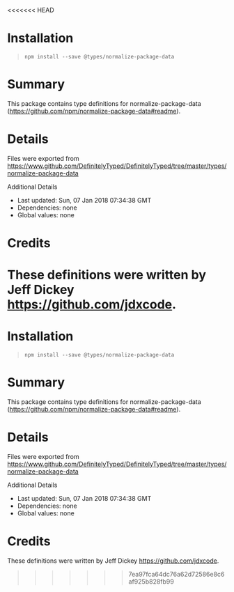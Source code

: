 <<<<<<< HEAD
# Installation
> `npm install --save @types/normalize-package-data`

# Summary
This package contains type definitions for normalize-package-data (https://github.com/npm/normalize-package-data#readme).

# Details
Files were exported from https://www.github.com/DefinitelyTyped/DefinitelyTyped/tree/master/types/normalize-package-data

Additional Details
 * Last updated: Sun, 07 Jan 2018 07:34:38 GMT
 * Dependencies: none
 * Global values: none

# Credits
These definitions were written by Jeff Dickey <https://github.com/jdxcode>.
=======
# Installation
> `npm install --save @types/normalize-package-data`

# Summary
This package contains type definitions for normalize-package-data (https://github.com/npm/normalize-package-data#readme).

# Details
Files were exported from https://www.github.com/DefinitelyTyped/DefinitelyTyped/tree/master/types/normalize-package-data

Additional Details
 * Last updated: Sun, 07 Jan 2018 07:34:38 GMT
 * Dependencies: none
 * Global values: none

# Credits
These definitions were written by Jeff Dickey <https://github.com/jdxcode>.
>>>>>>> 7ea97fca64dc76a62d72586e8c6af925b828fb99
